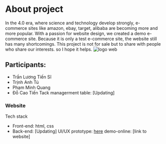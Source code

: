 # About project
In the 4.0 era, where science and technology develop strongly, e-commerce sites like amazon, ebay, target, alibaba are becoming more and more popular. With a passion for website design, we created a demo e-commerce site. Because it is only a test e-commerce site, the website still has many shortcomings. This project is not for sale but to share with people who share our interests. so I hope it helps.
![logo web](https://scontent.fdad3-1.fna.fbcdn.net/v/t39.30808-6/275845516_257719169895711_4228789256647657071_n.jpg?_nc_cat=110&ccb=1-5&_nc_sid=730e14&_nc_ohc=R3jGgSNTb_oAX_b3l0p&_nc_ht=scontent.fdad3-1.fna&oh=00_AT_c2iRjmIr2kdUqxpRAD7j-KEvO9LBmdvYVa5oWOxXyRQ&oe=62344514)
## Participants:
- Trần Lương Tiến Sĩ
- Trịnh Anh Tú
- Phạm Minh Quang
- Đỗ Cao Tiến
Tack managerment table: [Updating] 
### Website
Tech stack
- Front-end: html, css
- Back-end: [Updating]
UI/UX prototype: [here](https://www.figma.com/file/kUQ1snTRDqYJpcqV06r2UV/Untitled?node-id=0%3A1)
demo-online: [link to website]

